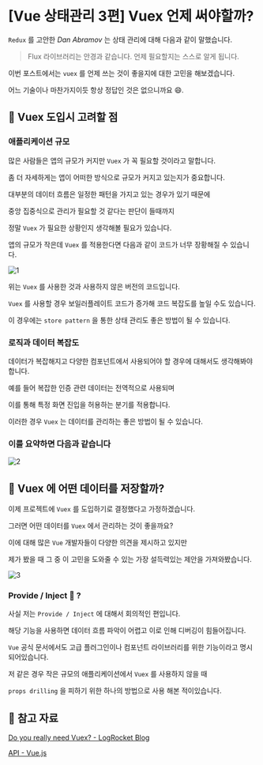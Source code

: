 # [Vue 상태관리 3편] Vuex 언제 써야할까?

`Redux` 를 고안한 _Dan Abramov_ 는 상태 관리에 대해 다음과 같이 말했습니다.

> Flux 라이브러리는 안경과 같습니다. 언제 필요할지는 스스로 알게 됩니다.

이번 포스트에서는 `vuex` 를 언제 쓰는 것이 좋을지에 대한 고민을 해보겠습니다.

어느 기술이나 마찬가지이듯 항상 정답인 것은 없으니까요 😄.

## 📌 Vuex 도입시 고려할 점

### 애플리케이션 규모

많은 사람들은 앱의 규모가 커지만 `Vuex` 가 꼭 필요할 것이라고 말합니다.

좀 더 자세하게는 앱이 어떠한 방식으로 규모가 커지고 있는지가 중요합니다.

대부분의 데이터 흐름은 일정한 패턴을 가지고 있는 경우가 있기 때문에

중앙 집중식으로 관리가 필요할 것 같다는 판단이 들때까지

정말 `Vuex` 가 필요한 상황인지 생각해볼 필요가 있습니다.

앱의 규모가 작은데 `Vuex` 를 적용한다면 다음과 같이 코드가 너무 장황해질 수 있습니다.

![1](https://user-images.githubusercontent.com/37819666/156786390-dbdd7c86-6fbb-419d-8daa-9e745b15e469.png)

위는 `Vuex` 를 사용한 것과 사용하지 않은 버전의 코드입니다.

`Vuex` 를 사용할 경우 보일러플레이트 코드가 증가해 코드 복잡도를 높일 수도 있습니다.

이 경우에는 `store pattern` 을 통한 상태 관리도 좋은 방법이 될 수 있습니다.

### 로직과 데이터 복잡도

데이터가 복잡해지고 다양한 컴포넌트에서 사용되어야 할 경우에 대해서도 생각해봐야합니다.

예를 들어 복잡한 인증 관련 데이터는 전역적으로 사용되며

이를 통해 특정 화면 진입을 허용하는 분기를 적용합니다.

이러한 경우 `Vuex` 는 데이터를 관리하는 좋은 방법이 될 수 있습니다.

### 이를 요약하면 다음과 같습니다

![2](https://user-images.githubusercontent.com/37819666/156786399-7320d54c-3a9c-4cdf-ab5a-906edabb9242.png)

## 📌 Vuex 에 어떤 데이터를 저장할까?

이제 프로젝트에 `Vuex` 를 도입하기로 결정했다고 가정하겠습니다.

그러면 어떤 데이터를 `Vuex` 에서 관리하는 것이 좋을까요?

이에 대해 많은 `Vue` 개발자들이 다양한 의견을 제시하고 있지만

제가 봤을 때 그 중 이 고민을 도와줄 수 있는 가장 설득력있는 제안을 가져와봤습니다.

![3](https://user-images.githubusercontent.com/37819666/156786418-4deee295-7469-4d71-a972-42d619d954db.png)

### Provide / Inject 🤔 ?

사실 저는 `Provide / Inject` 에 대해서 회의적인 편입니다.

해당 기능을 사용하면 데이터 흐름 파악이 어렵고 이로 인해 디버깅이 힘들어집니다.

`Vue` 공식 문서에서도 고급 플러그인이나 컴포넌트 라이브러리를 위한 기능이라고 명시되어있습니다.

저 같은 경우 작은 규모의 애플리케이션에서 `Vuex` 를 사용하지 않을 때

`props drilling` 을 피하기 위한 하나의 방법으로 사용 해본 적이있습니다.

## 📌 참고 자료

[Do you really need Vuex? - LogRocket Blog](https://blog.logrocket.com/do-you-really-need-vuex/)

[API - Vue.js](https://kr.vuejs.org/v2/api/index.html#provide-inject)
